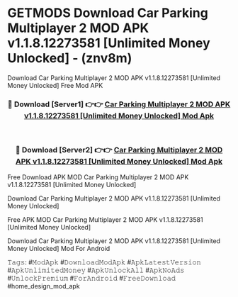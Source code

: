 # GETMODS Download Car Parking Multiplayer 2 MOD APK v1.1.8.12273581 [Unlimited Money Unlocked] - (znv8m)
Download Car Parking Multiplayer 2 MOD APK v1.1.8.12273581 [Unlimited Money Unlocked] Free Mod APK

<div align="center">
<h3>🔴 Download [Server1] 👉👉 <a href="https://apk-comot.site?title=Car_Parking_Multiplayer_2_MOD_APK_v1.1.8.12273581_[Unlimited_Money_Unlocked]">Car Parking Multiplayer 2 MOD APK v1.1.8.12273581 [Unlimited Money Unlocked] Mod Apk</a></h3><br>

<h3>🔴 Download [Server2] 👉👉 <a href="https://apk-comot.site?title=Car_Parking_Multiplayer_2_MOD_APK_v1.1.8.12273581_[Unlimited_Money_Unlocked]">Car Parking Multiplayer 2 MOD APK v1.1.8.12273581 [Unlimited Money Unlocked] Mod Apk</a></h3>
</div>


Free Download APK MOD Car Parking Multiplayer 2 MOD APK v1.1.8.12273581 [Unlimited Money Unlocked]

Download Car Parking Multiplayer 2 MOD APK v1.1.8.12273581 [Unlimited Money Unlocked] 

Free APK MOD Car Parking Multiplayer 2 MOD APK v1.1.8.12273581 [Unlimited Money Unlocked] 

Download Car Parking Multiplayer 2 MOD APK v1.1.8.12273581 [Unlimited Money Unlocked] Mod For Android

𝚃𝚊𝚐𝚜: #𝙼𝚘𝚍𝙰𝚙𝚔 #𝙳𝚘𝚠𝚗𝚕𝚘𝚊𝚍𝙼𝚘𝚍𝙰𝚙𝚔 #𝙰𝚙𝚔𝙻𝚊𝚝𝚎𝚜𝚝𝚅𝚎𝚛𝚜𝚒𝚘𝚗 #𝙰𝚙𝚔𝚄𝚗𝚕𝚒𝚖𝚒𝚝𝚎𝚍𝙼𝚘𝚗𝚎𝚢 #𝙰𝚙𝚔𝚄𝚗𝚕𝚘𝚌𝚔𝙰𝚕𝚕 #𝙰𝚙𝚔𝙽𝚘𝙰𝚍𝚜 #𝚄𝚗𝚕𝚘𝚌𝚔𝙿𝚛𝚎𝚖𝚒𝚞𝚖 #𝙵𝚘𝚛𝙰𝚗𝚍𝚛𝚘𝚒𝚍 #𝙵𝚛𝚎𝚎𝙳𝚘𝚠𝚗𝚕𝚘𝚊𝚍 #home_design_mod_apk